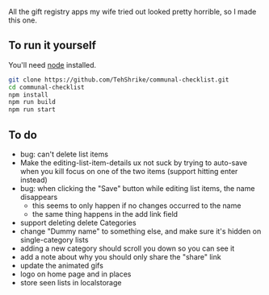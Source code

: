 All the gift registry apps my wife tried out looked pretty horrible, so I made this one.

## To run it yourself

You'll need [node](https://iojs.org/) installed.

```sh
git clone https://github.com/TehShrike/communal-checklist.git
cd communal-checklist
npm install
npm run build
npm run start
```

## To do

- bug: can't delete list items
- Make the editing-list-item-details ux not suck by trying to auto-save when you kill focus on one of the two items (support hitting enter instead)
- bug: when clicking the "Save" button while editing list items, the name disappears
    - this seems to only happen if no changes occurred to the name
    - the same thing happens in the add link field
- support deleting delete Categories
- change "Dummy name" to something else, and make sure it's hidden on single-category lists
- adding a new category should scroll you down so you can see it
- add a note about why you should only share the "share" link
- update the animated gifs
- logo on home page and in places
- store seen lists in localstorage

